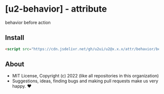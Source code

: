 # [u2-behavior] - attribute
behavior before action

## Install

```html
<script src="https://cdn.jsdelivr.net/gh/u2ui/u2@x.x.x/attr/behavior/behavior.min.js" type=module async></script>
```

## About

- MIT License, Copyright (c) 2022 <u2> (like all repositories in this organization) <br>
- Suggestions, ideas, finding bugs and making pull requests make us very happy. ♥

